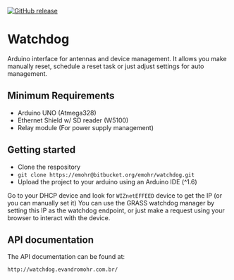
[![GitHub release](https://img.shields.io/github/release/qubyte/rubidium.svg)](http://watchdog.evandromohr.com.br)

# Watchdog
Arduino interface for antennas and device management. It allows you make manually reset, schedule a reset task or just adjust settings for auto management.


## Minimum Requirements

 * Arduino UNO (Atmega328)
 * Ethernet Shield w/ SD reader (W5100)
 * Relay module (For power supply management)

## Getting started

 * Clone the respository
 * ``` git clone https://emohr@bitbucket.org/emohr/watchdog.git ```
 * Upload the project to your arduino using an Arduino IDE (^1.6)

Go to your DHCP device and look for `WIZnetEFFEED` device to get the IP (or you can manually set it)
You can use the GRASS watchdog manager by setting this IP as the watchdog endpoint, or just make a request using your browser to interact with the device.

## API documentation

The API documentation can be found at:


```
http://watchdog.evandromohr.com.br/
```
